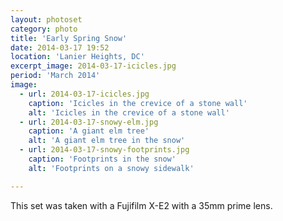 ```yaml
---
layout: photoset
category: photo
title: 'Early Spring Snow'
date: 2014-03-17 19:52
location: 'Lanier Heights, DC'
excerpt_image: 2014-03-17-icicles.jpg
period: 'March 2014'
image:
  - url: 2014-03-17-icicles.jpg
    caption: 'Icicles in the crevice of a stone wall'
    alt: 'Icicles in the crevice of a stone wall'
  - url: 2014-03-17-snowy-elm.jpg
    caption: 'A giant elm tree'
    alt: 'A giant elm tree in the snow'
  - url: 2014-03-17-snowy-footprints.jpg
    caption: 'Footprints in the snow'
    alt: 'Footprints on a snowy sidewalk'

---
```


This set was taken with a Fujifilm X-E2 with a 35mm prime lens.